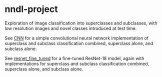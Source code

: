 # nndl-project

Exploration of image classification into superclasses and subclasses, with low resolution images and novel classes introduced at test time.  

See [CNN](CNN/) for a simple convolutional neural network implementation of superclass and subclass classification combined, superclass alone, and subclass alone.  

See [resnet_fine_tuned](resnet_fine_tuned/) for a fine-tuned ResNet-18 model, again with implementations for superclass and subclass classification combined, superclass alone, and subclass alone.  

